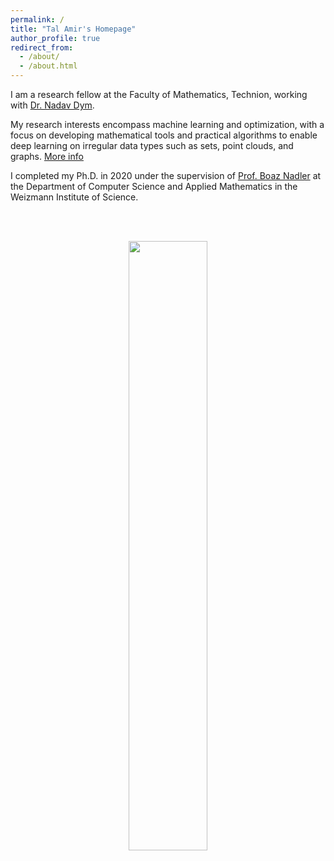 ```yaml
---
permalink: /
title: "Tal Amir's Homepage"
author_profile: true
redirect_from: 
  - /about/
  - /about.html
---
```


I am a research fellow at the Faculty of Mathematics, Technion, working with [Dr. Nadav Dym](https://nadavdym.github.io).

My research interests encompass machine learning and optimization, with a focus on developing mathematical tools and practical algorithms to enable deep learning on irregular data types such as sets, point clouds, and graphs. [More info](https://tal-amir.github.io/research/)

I completed my Ph.D. in 2020 under the supervision of [Prof. Boaz Nadler](https://www.weizmann.ac.il/math/Nadler/home) at the Department of Computer Science and Applied Mathematics in the Weizmann Institute of Science.

<br><br>

<p align="center">
<a href="https://www.instagram.com/katia.ansky/">
<img src="https://tal-amir.github.io/files/Katia - Tal playing guitar.jpg" alt="" title="Katia Ansky" style="width:50%;" />
  </a>
</p>


